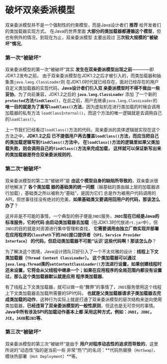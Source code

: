 破坏双亲委派模型
=========================================================================
双亲委派模型并不是一个强制性的约束模型，而是Java设计者们 **推荐** 给开发者们的类加载器实现方式。
在Java的世界里面 **大部分的类加载器都遵循这个模型**，但也有例外的情况，到现在为止，双亲委派模型
主要出现过 **三次较大规模的“被破坏”情况**。

### 第一次“被破坏”
双亲委派模型的第一次“被破坏”其实 **发生在双亲委派模型出现之前**————即JDK1.2发布之前。
由于双亲委派模型在JDK1.2之后才被引入的，而类加载器和抽象类`java.lang.ClassLoader`则
在JDK1.0时代就已经存在，面对已经存在的用户自定义类加载器的实现代码，**Java设计者们引入双
亲委派模型时不得不做出一些妥协**。为了向前兼容，JDK1.2之后的 **`java.lang.ClassLoader`** 添加
了一个新的 **`protected`方法`findClass()`**，在此之前，用户去继承`java.lang.ClassLoader`的
**唯一目的就是为了重写`loadClass()`方法**，因为虚拟机在进行类加载的时候会调用加载器的私有方法
`loadClassInternal()`，而这个方法的唯一逻辑就是去调用自己的`loadClass()`。

上一节我们已经看过`loadClass()`方法的代码，双亲委派的具体逻辑就实现在这个方法之中，**JDK1.2之后
已不提倡用户再去覆盖`loadClass()`方法，而应当把自己的类加载逻辑写到`findClass()`方法中，
在`loadClass()`方法的逻辑里如果父类加载失败，则会调用自己的`findClass()`方法来完成加载，
这样就可以保证新写出来的类加载器是符合双亲委派规则的**。

### 第二次“被破坏”
双亲委派模型的第二次“被破坏”是 **由这个模型自身的缺陷所导致的**，双亲委派很好地解决了 **各个类加载
器的基础类的统一问题**（越基础的类由越上层的加载器进行加载），基础类之所以被称为“基础”，是因为它们
总是作为被用户代码调用的API，但世事往往没有绝对的完美，**如果基础类又要调用回用户的代码，那该怎么办了**？

这并非是不可能的事情，一个典型的例子便是`JNDI`服务，**`JNDI`现在已经是Java的标准服务，它的代码
由启动类加载器去加载**（在JDK1.3时代放进`rt.jar`中），但`JNDI`的目的就是对资源进行集中管理和查找，
**它需要调用由独立厂商实现并部署在应用程序的`ClassPath`下的`JNDI`接口提供者（`SPI，Service Provider Interface`）
的代码，但启动类加载器不可能“认识`这些代码啊！那该怎么办**？

为了解决这个困境，Java设计团队只好引入了一个不太优雅的设计：**线程上下文类加载器（`Thread Context ClassLoader`）。
这个类加载器可以通过`java.lang.Thread`类的`setContextClassLoader()`方法进行设置，如果创建线程时
还未设置，它将会从父线程中继承一个；如果在应用程序的全局范围内都没有设置过，那么这个类加载器默认就是应用
程序类加载器**。

有了线程上下文类加载器，就可以做一些“舞弊”的事情了，`JNDI`服务使用这个线程上下文类加载器去加载所需要的SPI代码，
**也就是父类加载器请求子类加载器去完成类加载的动作**，这种行为实际上就是打通了双亲委派模型的层次结构来逆向使用
类加载器，**已经违背了双亲委派模型的一般性原则**，但这也是无可奈何的事情。**Java中所有涉及SPI的加载动作基本上都
采用这种方式，例如：`JNDI`，`JDBC`，`JCE`，`JAXB`和`JBI`等**。

### 第三次“被破坏”
双亲委派模型的第三次“被破坏”是由于 **用户对程序动态性的追求而导致的**，这里所说的“动态性”指的是当前一些
非常“热”门的名词：**代码热替换（`HotSwap`）、模块热部署（`Hot Deployment`）**等。






